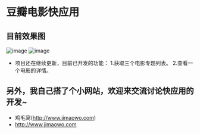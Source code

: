 # 豆瓣电影快应用
## 目前效果图
![image](http://www.jimaowo.com/uploads/article/20180330/1ed0e931fd0b4afb9c56b12997813c82.png)
![image](http://www.jimaowo.com/uploads/article/20180330/dba7797fde8af54685645466698746d4.png)


- 项目还在继续更新，目前已开发的功能：
1.获取三个电影专题列表。
2.查看一个电影的详情。


## 另外，我自己搭了个小网站，欢迎来交流讨论快应用的开发~
- 鸡毛窝(http://www.jimaowo.com)
- http://www.jimaowo.com
